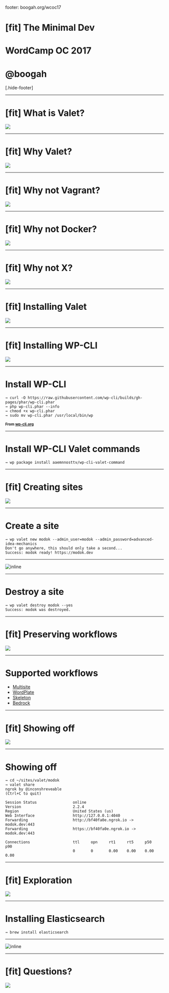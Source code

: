 footer: boogah.org/wcoc17

# [fit] The Minimal Dev

# WordCamp OC 2017

# @boogah

[.hide-footer]

---

# [fit] What is Valet?

![](mike-wilson-36140.jpg)

---

# [fit] Why Valet?

![](mike-wilson-36140.jpg)

---

# [fit] Why not Vagrant?

![](martin-sanchez-zekedrone-250745.jpg)

---

# [fit] Why not Docker?

![](chuttersnap-255216.jpg)

---

# [fit] Why not X?

![](wesson-wang-110739.jpg)

---

# [fit] Installing Valet

![](mike-wilson-36140.jpg)

---

# [fit] Installing WP-CLI

![](pete-wright-105201.jpg)

---

# Install WP-CLI

```
→ curl -O https://raw.githubusercontent.com/wp-cli/builds/gh-pages/phar/wp-cli.phar
→ php wp-cli.phar --info
→ chmod +x wp-cli.phar
→ sudo mv wp-cli.phar /usr/local/bin/wp
```

<sub>**From [wp-cli.org](https://wp-cli.org/)**</sub>

---

# Install WP-CLI Valet commands

```
→ wp package install aaemnnosttv/wp-cli-valet-command
```

---

# [fit] Creating sites

![](marco-djallo-127113.jpg)

---

# Create a site

``` [.highlight: 1]
→ wp valet new modok --admin_user=modok --admin_password=advanced-idea-mechanics
Don't go anywhere, this should only take a second...
Success: modok ready! https://modok.dev
```

---

![inline](modok_dev.jpg)

---

# Destroy a site

``` [.highlight: 1]
→ wp valet destroy modok --yes
Success: modok was destroyed.
```

---

# [fit] Preserving workflows

![](markus-spiske-207946.jpg)

---

# Supported workflows

* [Multisite](https://github.com/Objectivco/WordPressMultisiteSubdirectoryValetDriver)
* [WordPlate](https://github.com/wordplate/valet)
* [Skeleton](https://github.com/Baadier-Sydow/wordpress-skeleton-valet-driver)
* [Bedrock](https://github.com/aaemnnosttv/bedrock-valet-driver)

---

# [fit] Showing off

![](raphael-koh-126192.jpg)

---

# Showing off

``` [.highlight: 1,2,10]
→ cd ~/sites/valet/modok
→ valet share
ngrok by @inconshreveable                                       (Ctrl+C to quit)

Session Status                online
Version                       2.2.4
Region                        United States (us)
Web Interface                 http://127.0.0.1:4040
Forwarding                    http://bf40fa0e.ngrok.io -> modok.dev:443
Forwarding                    https://bf40fa0e.ngrok.io -> modok.dev:443

Connections                   ttl     opn     rt1     rt5     p50     p90
                              0       0       0.00    0.00    0.00    0.00
```

---

# [fit] Exploration

![](himesh-kumar-behera-216019.jpg)

---

# Installing Elasticsearch

``` [.highlight: 1]
→ brew install elasticsearch
```

---

![inline](modok_elasticpress.jpg)

---

# [fit] Questions?

![](edwin-andrade-158050.jpg)
